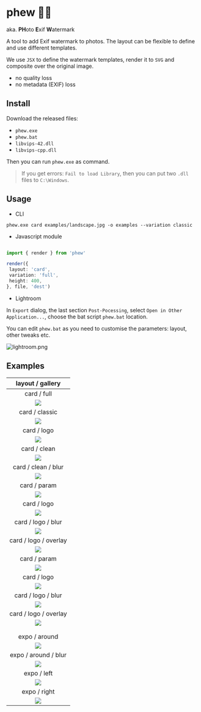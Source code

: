 # phew 😮‍💨

aka. **PH**oto **E**xif **W**atermark

A tool to add Exif watermark to photos. The layout can be flexible to define and use different templates.

We use `JSX` to define the watermark templates, render it to `SVG` and composite over the original image.
- no quality loss
- no metadata (EXIF) loss

## Install

Download the released files: 
- `phew.exe`
- `phew.bat`
- `libvips-42.dll`
- `libvips-cpp.dll`

Then you can run `phew.exe` as command.

> If you get errors: `Fail to load Library`, then you can put two `.dll` files to `C:\Windows`.

## Usage

- CLI

```
phew.exe card examples/landscape.jpg -o examples --variation classic
```

- Javascript module

```ts

import { render } from 'phew'

render({
 layout: 'card',
 variation: 'full',
 height: 400, 
}, file, 'dest')

```

- Lightroom

In `Export` dialog, the last section `Post-Pocessing`, select `Open in Other Application...`, choose the bat script `phew.bat` location.

You can edit `phew.bat` as you need to customise the parameters: layout, other tweaks etc.

![lightroom.png](lightroom.png)

## Examples


|                    layout / gallery                     |
|:-------------------------------------------------------:|
|                       card / full                       |
|        ![](examples/landscape-phew-card-full.jpg)         |
|                     card / classic                      |
|       ![](examples/landscape-phew-card-classic.jpg)       |
|                       card / logo                       | 
|        ![](examples/landscape-phew-card-logo.jpg)         |
|                      card / clean                       |
|        ![](examples/landscape-phew-card-clean.jpg)        |
|                   card / clean / blur                   |
|     ![](examples/landscape-phew-card-clean-blur.jpg)      |
|                      card / param                       |
|        ![](examples/landscape-phew-card-param.jpg)        |
|                       card / logo                       |
|      ![](examples/square-phew-card-logo.jpg)       |
|                   card / logo / blur                    |
|    ![](examples/square-phew-card-logo-blur.jpg)    |
|                  card / logo / overlay                  |
|    ![](examples/landscape-phew-card-logo-overlay.jpg)     |
|                      card / param                       |
|        ![](examples/landscape-phew-card-param.jpg)        |
|                       card / logo                       |
|      ![](examples/square-phew-card-logo.jpg)       |
|                   card / logo / blur                    |
|    ![](examples/square-phew-card-logo-blur.jpg)    |
|                  card / logo / overlay                  |
|    ![](examples/landscape-phew-card-logo-overlay.jpg)     |
|                                                         |
|                                                         |
|                   expo / around                   |
|   ![](examples/portrait-phew-expo-around.jpg)    |
|               expo / around / blur                |
| ![](examples/portrait-phew-expo-around-blur.jpg) |
|                    expo / left                    |
|    ![](examples/portrait-phew-expo-left.jpg)     |
|                   expo / right                    |
|    ![](examples/portrait-phew-expo-right.jpg)    |
